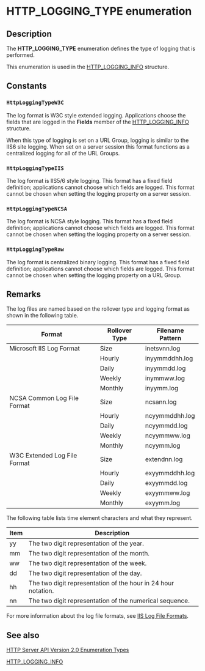 # HTTP_LOGGING_TYPE enumeration

## Description

The **HTTP_LOGGING_TYPE** enumeration defines the type of logging that is performed.

This enumeration is used in the [HTTP_LOGGING_INFO](https://learn.microsoft.com/windows/desktop/api/http/ns-http-http_logging_info) structure.

## Constants

### `HttpLoggingTypeW3C`

The log format is W3C style extended logging. Applications choose the fields that are logged in the **Fields** member of the [HTTP_LOGGING_INFO](https://learn.microsoft.com/windows/desktop/api/http/ns-http-http_logging_info) structure.

 When this type of logging is set on a URL Group, logging is similar to the IIS6 site logging. When set on a server session this format functions as a centralized logging for all of the URL Groups.

### `HttpLoggingTypeIIS`

The log format is IIS5/6 style logging. This format has a fixed field definition; applications cannot choose which fields are logged. This format cannot be chosen when setting the logging property on a server session.

### `HttpLoggingTypeNCSA`

The log format is NCSA style logging. This format has a fixed field definition; applications cannot choose which fields are logged. This format cannot be chosen when setting the logging property on a server session.

### `HttpLoggingTypeRaw`

The log format is centralized binary logging. This format has a fixed field definition; applications cannot choose which fields are logged. This format cannot be chosen when setting the logging property on a URL Group.

## Remarks

The log files are named based on the rollover type and logging format as shown in the following table.

| Format | Rollover Type | Filename Pattern |
| --- | --- | --- |
| Microsoft IIS Log Format | Size | inetsvnn.log |
|  | Hourly | inyymmddhh.log |
|  | Daily | inyymmdd.log |
|  | Weekly | inymmww.log |
|  | Monthly | inyymm.log |
| NCSA Common Log File Format | Size | ncsann.log |
|  | Hourly | ncyymmddhh.log |
|  | Daily | ncyymmdd.log |
|  | Weekly | ncyymmww.log |
|  | Monthly | ncyymm.log |
| W3C Extended Log File Format | Size | extendnn.log |
|  | Hourly | exyymmddhh.log |
|  | Daily | exyymmdd.log |
|  | Weekly | exyymmww.log |
|  | Monthly | exyymm.log |

The following table lists time element characters and what they represent.

| Item | Description |
| --- | --- |
| yy | The two digit representation of the year. |
| mm | The two digit representation of the month. |
| ww | The two digit representation of the week. |
| dd | The two digit representation of the day. |
| hh | The two digit representation of the hour in 24 hour notation. |
| nn | The two digit representation of the numerical sequence. |

For more information about the log file formats, see [IIS Log File Formats](https://learn.microsoft.com/previous-versions/iis/6.0-sdk/ms525807(v=vs.90)).

## See also

[HTTP Server API Version 2.0 Enumeration Types](https://learn.microsoft.com/windows/desktop/Http/http-server-api-version-2-0-enumeration-types)

[HTTP_LOGGING_INFO](https://learn.microsoft.com/windows/desktop/api/http/ns-http-http_logging_info)